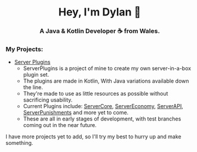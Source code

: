 <h1 align="center">Hey, I'm Dylan 👋</h1>
<h3 align="center">A Java & Kotlin Developer ☕ from Wales.</h3>

### My Projects:

- [Server Plugins](https://github.com/dylandotjavaorg/serverplugins)
  -  ServerPlugins is a project of mine to create my own server-in-a-box plugin set.
  -  The plugins are made in Kotlin, With Java variations available down the line.
  -  They're made to use as little resources as possible without sacrificing usability.
  -  Current Plugins include: [ServerCore](https://github.com/dylandotjavaorg/servercore), [ServerEconomy](https://github.com/dylandotjavaorg/servereconomy), [ServerAPI](https://github.com/dylandotjavaorg/serverapi), [ServerPunishments](https://github.com/dylandotjavaorg/serverpunishments) and more yet to come.
  -  These are all in early stages of development, with test branches coming out in the near future.

I have more projects yet to add, so I'll try my best to hurry up and make something.
